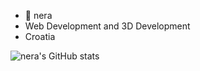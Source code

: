-  💜 nera 
-  Web Development and 3D Development
-  Croatia

![nera's GitHub stats](https://github-readme-stats.vercel.app/api?username=nn3ra&count_private=true&show_icons=true&theme=material-palenight)
